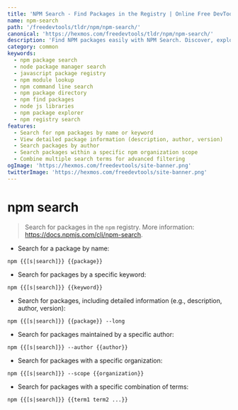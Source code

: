 ```yaml
---
title: 'NPM Search - Find Packages in the Registry | Online Free DevTools by Hexmos'
name: npm-search
path: '/freedevtools/tldr/npm/npm-search/'
canonical: 'https://hexmos.com/freedevtools/tldr/npm/npm-search/'
description: 'Find NPM packages easily with NPM Search. Discover, explore, and install Node.js modules from the registry. Free online tool, no registration required.'
category: common
keywords:
  - npm package search
  - node package manager search
  - javascript package registry
  - npm module lookup
  - npm command line search
  - npm package directory
  - npm find packages
  - node js libraries
  - npm package explorer
  - npm registry search
features:
  - Search for npm packages by name or keyword
  - View detailed package information (description, author, version)
  - Search packages by author
  - Search packages within a specific npm organization scope
  - Combine multiple search terms for advanced filtering
ogImage: 'https://hexmos.com/freedevtools/site-banner.png'
twitterImage: 'https://hexmos.com/freedevtools/site-banner.png'
---
```


# npm search

> Search for packages in the `npm` registry.
> More information: <https://docs.npmjs.com/cli/npm-search>.

- Search for a package by name:

`npm {{[s|search]}} {{package}}`

- Search for packages by a specific keyword:

`npm {{[s|search]}} {{keyword}}`

- Search for packages, including detailed information (e.g., description, author, version):

`npm {{[s|search]}} {{package}} --long`

- Search for packages maintained by a specific author:

`npm {{[s|search]}} --author {{author}}`

- Search for packages with a specific organization:

`npm {{[s|search]}} --scope {{organization}}`

- Search for packages with a specific combination of terms:

`npm {{[s|search]}} {{term1 term2 ...}}`
